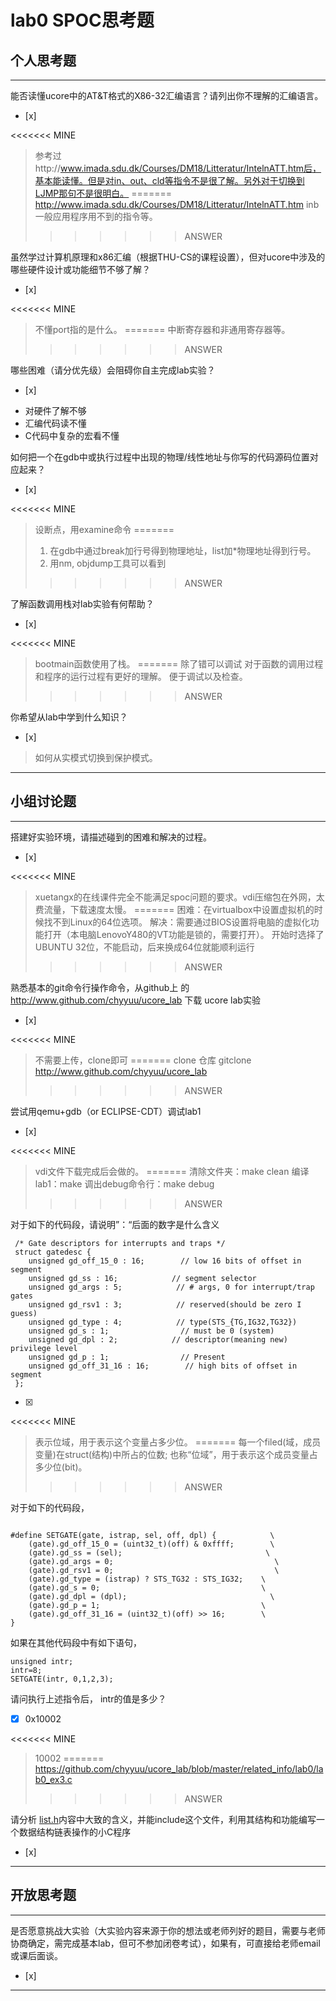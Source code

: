 # lab0 SPOC思考题

## 个人思考题

---

能否读懂ucore中的AT&T格式的X86-32汇编语言？请列出你不理解的汇编语言。
- [x]  

<<<<<<< MINE
>  参考过http://www.imada.sdu.dk/Courses/DM18/Litteratur/IntelnATT.htm后，基本能读懂。但是对in、out、cld等指令不是很了解。另外对于切换到LJMP那句不是很明白。
=======
>  http://www.imada.sdu.dk/Courses/DM18/Litteratur/IntelnATT.htm
>  inb一般应用程序用不到的指令等。
>>>>>>> ANSWER

虽然学过计算机原理和x86汇编（根据THU-CS的课程设置），但对ucore中涉及的哪些硬件设计或功能细节不够了解？
- [x]  

<<<<<<< MINE
>   不懂port指的是什么。
=======
> 中断寄存器和非通用寄存器等。
>>>>>>> ANSWER


哪些困难（请分优先级）会阻碍你自主完成lab实验？
- [x]  

>   
- 对硬件了解不够
- 汇编代码读不懂
- C代码中复杂的宏看不懂

如何把一个在gdb中或执行过程中出现的物理/线性地址与你写的代码源码位置对应起来？
- [x]  

<<<<<<< MINE
>   设断点，用examine命令
=======
> 1. 在gdb中通过break加行号得到物理地址，list加*物理地址得到行号。
> 2. 用nm, objdump工具可以看到
>>>>>>> ANSWER

了解函数调用栈对lab实验有何帮助？
- [x]  

<<<<<<< MINE
>   bootmain函数使用了栈。
=======
> 除了错可以调试 
> 对于函数的调用过程和程序的运行过程有更好的理解。
> 便于调试以及检查。 
>>>>>>> ANSWER

你希望从lab中学到什么知识？
- [x]  

>   如何从实模式切换到保护模式。

---

## 小组讨论题

---

搭建好实验环境，请描述碰到的困难和解决的过程。
- [x]  

<<<<<<< MINE
> xuetangx的在线课件完全不能满足spoc问题的要求。vdi压缩包在外网，太费流量，下载速度太慢。
=======
> 困难：在virtualbox中设置虚拟机的时候找不到Linux的64位选项。
> 解决：需要通过BIOS设置将电脑的虚拟化功能打开（本电脑LenovoY480的VT功能是锁的，需要打开）。
> 开始时选择了UBUNTU 32位，不能启动，后来换成64位就能顺利运行
>>>>>>> ANSWER

熟悉基本的git命令行操作命令，从github上
的 http://www.github.com/chyyuu/ucore_lab 下载
ucore lab实验
- [x]  

<<<<<<< MINE
> 不需要上传，clone即可
=======
> clone 仓库 
> gitclone http://www.github.com/chyyuu/ucore_lab
>>>>>>> ANSWER

尝试用qemu+gdb（or ECLIPSE-CDT）调试lab1
- [x]   

<<<<<<< MINE
> vdi文件下载完成后会做的。
=======
> 清除文件夹：make clean 
> 编译lab1：make 
> 调出debug命令行：make debug
>>>>>>> ANSWER

对于如下的代码段，请说明”：“后面的数字是什么含义
```
 /* Gate descriptors for interrupts and traps */
 struct gatedesc {
    unsigned gd_off_15_0 : 16;        // low 16 bits of offset in segment
    unsigned gd_ss : 16;            // segment selector
    unsigned gd_args : 5;            // # args, 0 for interrupt/trap gates
    unsigned gd_rsv1 : 3;            // reserved(should be zero I guess)
    unsigned gd_type : 4;            // type(STS_{TG,IG32,TG32})
    unsigned gd_s : 1;                // must be 0 (system)
    unsigned gd_dpl : 2;            // descriptor(meaning new) privilege level
    unsigned gd_p : 1;                // Present
    unsigned gd_off_31_16 : 16;        // high bits of offset in segment
 };
 ```

- [x]  

<<<<<<< MINE
> 表示位域，用于表示这个变量占多少位。
=======
> 每一个filed(域，成员变量)在struct(结构)中所占的位数; 也称“位域”，用于表示这个成员变量占多少位(bit)。
>>>>>>> ANSWER

对于如下的代码段，
```

#define SETGATE(gate, istrap, sel, off, dpl) {            \
    (gate).gd_off_15_0 = (uint32_t)(off) & 0xffff;        \
    (gate).gd_ss = (sel);                                \
    (gate).gd_args = 0;                                    \
    (gate).gd_rsv1 = 0;                                    \
    (gate).gd_type = (istrap) ? STS_TG32 : STS_IG32;    \
    (gate).gd_s = 0;                                    \
    (gate).gd_dpl = (dpl);                                \
    (gate).gd_p = 1;                                    \
    (gate).gd_off_31_16 = (uint32_t)(off) >> 16;        \
}
```
如果在其他代码段中有如下语句，
```
unsigned intr;
intr=8;
SETGATE(intr, 0,1,2,3);
```
请问执行上述指令后， intr的值是多少？

- [x]  0x10002

<<<<<<< MINE
> 10002
=======
> https://github.com/chyyuu/ucore_lab/blob/master/related_info/lab0/lab0_ex3.c
>>>>>>> ANSWER

请分析 [list.h](https://github.com/chyyuu/ucore_lab/blob/master/labcodes/lab2/libs/list.h)内容中大致的含义，并能include这个文件，利用其结构和功能编写一个数据结构链表操作的小C程序
- [x]  

> 

---

## 开放思考题

---

是否愿意挑战大实验（大实验内容来源于你的想法或老师列好的题目，需要与老师协商确定，需完成基本lab，但可不参加闭卷考试），如果有，可直接给老师email或课后面谈。
- [x]  

>  

---
